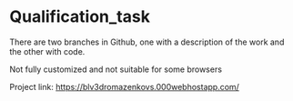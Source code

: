 # Qualification_task

There are two branches in Github, one with a description of the work and the other with code.

Not fully customized and not suitable for some browsers

Project link: https://blv3dromazenkovs.000webhostapp.com/
